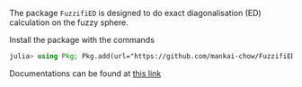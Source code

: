 The package `FuzzifiED` is designed to do exact diagonalisation (ED) calculation on the fuzzy sphere. 

Install the package with the commands
```julia
julia> using Pkg; Pkg.add(url="https://github.com/mankai-chow/FuzzifiED.jl.git")
```

Documentations can be found at [this link](https://mankai-chow.github.io/FuzzifiED/)
